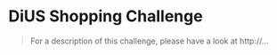 # DiUS Shopping Challenge

> For a description of this challenge, please have a look at http://...


